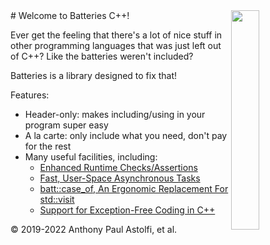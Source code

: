 <img src="images/BatteriesLogo.png" width="30%" style="float:right">
# Welcome to Batteries C++!

Ever get the feeling that there's a lot of nice stuff in other
programming languages that was just left out of C++?  Like the
batteries weren't included?

Batteries is a library designed to fix that!

Features:

 - Header-only: makes including/using in your program super easy
 - A la carte: only include what you need, don't pay for the rest
 - Many useful facilities, including:
     - [Enhanced Runtime Checks/Assertions](assert.hpp/)
     - [Fast, User-Space Asynchronous Tasks](async/)
     - [batt::case_of, An Ergonomic Replacement For std::visit](case_of.hpp/)
     - [Support for Exception-Free Coding in C++](status.hpp/)

 &copy; 2019-2022 Anthony Paul Astolfi, et al.

